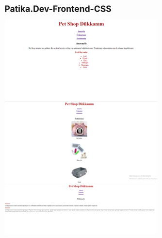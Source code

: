 # Patika.Dev-Frontend-CSS
![Patika.Dev-Frontend-CSS](anasayfa.png)
![Patika.Dev-Frontend-CSS](ürünlerimiz.png)
![Patika.Dev-Frontend-CSS](hakkımızda.png)